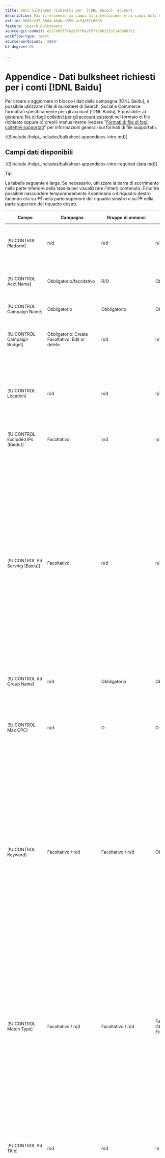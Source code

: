 ```yaml
---
title: Dati bulksheet richiesti per  [!DNL Baidu]  account
description: Fai riferimento ai campi di intestazione e ai campi dati obbligatori nei bulksheet per  [!DNL Baidu]  account.
exl-id: 9680cb37-50d4-4b4b-b359-ac54267cd5e6
feature: Search Bulksheets
source-git-commit: e517dd5f5fa283ff8a2f57728612937148889732
workflow-type: tm+mt
source-wordcount: '1960'
ht-degree: 0%

---
```


# Appendice - Dati bulksheet richiesti per i conti [!DNL Baidu]

Per creare e aggiornare in blocco i dati della campagna [!DNL Baidu], è possibile utilizzare i file di bulksheet di Search, Social e Commerce formattati specificamente per gli account [!DNL Baidu]. È possibile: a) [generare file di fogli collettivi per gli account esistenti](../bulksheet-download.md) nel formato di file richiesto oppure b) crearli manualmente (vedere &quot;[Formati di file di fogli collettivi supportati](bulksheet-file-formats.md)&quot; per informazioni generali sui formati di file supportati).

{{$include /help/_includes/bulksheet-appendices-intro.md}}

<!-- Hiding because this is probably too long a list to be useful.

## Available header fields

Platform,Acct Name,Campaign Name,Campaign Budget,Location,Excluded IPs (Baidu), Ad Serving (Baidu),Ad Group Name,Max CPC,Keyword,Match Type,Ad Title,Description Line 1,Description Line 2,Display URL,Base URL,Destination URL,Custom URL Param,Campaign Status,Ad Group Status,Keyword Status,Ad Status,Location Status,[Advertiser-specific Label Classification],Campaign ID,Ad Group ID,Keyword ID,Ad ID,AMO ID,Error Message

{{$include /help/_includes/bulksheet-headers-note.md}}

-->

## Campi dati disponibili

{{$include /help/_includes/bulksheet-appendices-intro-required-data.md}}

>[!TIP]
>
>La tabella seguente è larga. Se necessario, utilizzare la barra di scorrimento nella parte inferiore della tabella per visualizzare l&#39;intero contenuto. È inoltre possibile nascondere temporaneamente il sommario o il riquadro destro facendo clic su ![Nascondi riquadro sinistro](/help/search-social-commerce/assets/hide-left-pane.png "Nascondi riquadro sinistro") nella parte superiore del riquadro sinistro o su ![Nascondi riquadro destro](/help/search-social-commerce/assets/hide-right-pane.png "Nascondi riquadro destro") nella parte superiore del riquadro destro.

| Campo | Campagna | Gruppo di annunci | Parola chiave | Annuncio testo | Destinazione posizione | Descrizione |
|----|----|----|----|----|----|----|
| [!UICONTROL Platform] | n/d | n/d | n/d | n/d | n/d | (Incluso nei bulksheet generati a scopo informativo) La piattaforma pubblicitaria. Obbligatorio a meno che ogni riga non includa un AMO ID per l’entità. |
| [!UICONTROL Acct Name] | Obbligatorio/facoltativo | R/O | Obbligatorio/facoltativo | Obbligatorio/facoltativo | Obbligatorio/facoltativo | (Incluso nei bulksheet generati a scopo informativo) La piattaforma pubblicitaria. Obbligatorio a meno che ogni riga non includa un AMO ID per l’entità. |
| [!UICONTROL Campaign Name] | Obbligatorio | Obbligatorio | Obbligatorio | Obbligatorio | Obbligatorio | Il nome univoco che identifica una campagna per un account. |
| [!UICONTROL Campaign Budget] | Obbligatorio: Create<br>Facoltativo: Edit or delete | n/d | n/d | n/d | n/d | Limite di spesa giornaliero per la campagna, con o senza simboli monetari e punteggiatura. Questo valore sostituisce ma non può superare il budget del conto. |
| [!UICONTROL Location] | n/d | n/d | n/d | n/d | Obbligatorio | Una posizione geografica in cui inserire gli annunci per la campagna. Per escludere una posizione, aggiungete un segno meno (`-`) come prefisso alla posizione. Se non immetti valori specifici per la campagna, viene eseguito il targeting di tutte le posizioni. |
| [!UICONTROL Excluded IPs (Baidu)] | Facoltativo | n/d | n/d | n/d | n/d | Indirizzi IP di siti Web in cui gli annunci non devono essere visualizzati. Separa più valori con virgole. |
| [!UICONTROL Ad Serving (Baidu)] | Facoltativo | n/d | n/d | n/d | n/d | Con quale frequenza distribuire gli annunci attivi uno in relazione all’altro all’interno di un gruppo di annunci:<ul><li><i>Ruota</i> (impostazione predefinita per le nuove campagne): ogni annuncio viene inserito nell&#39;asta un numero approssimativamente uguale di volte, consentendo a Ricerca, Social e Commerce di valutare i tuoi annunci non solo in base al tasso di click-through, ma anche in base alle conversioni.</li><li><i>Ottimizza:</i> la rete di annunci favorisce gli annunci che hanno una combinazione di un elevato tasso di click-through e un punteggio di alta qualità. Questi annunci entrano nell’asta pubblicitaria più spesso e nel tempo viene preferito un singolo annuncio. Questo risultato potrebbe non essere coerente con gli obiettivi aziendali e di ottimizzazione.</li></ul> |
| [!UICONTROL Ad Group Name] | n/d | Obbligatorio | Obbligatorio | Obbligatorio | n/d | Nome univoco che identifica un gruppo di annunci. |
| [!UICONTROL Max CPC] | n/d | O | O | n/d | n/d | Il costo massimo per clic (CPC), che è l&#39;importo più alto da pagare per un clic pubblicitario sulla rete di ricerca, con o senza simboli monetari e punteggiatura. Puoi impostare i valori per gruppi di annunci e parole chiave. Il valore predefinito per una nuova parola chiave viene ereditato dal livello del gruppo di annunci. |
| [!UICONTROL Keyword] | Facoltativo / n/d | Facoltativo / n/d | Obbligatorio | n/d | n/d | La stringa della parola chiave.<br><br>Per escludere una parola chiave a livello di gruppo di annunci o di campagna, impostare [!UICONTROL Match Type] su [!UICONTROL Negative]. Se la riga include il nome del gruppo di annunci, la parola chiave viene esclusa per il gruppo di annunci. Se la riga non include il nome del gruppo di annunci, la parola chiave viene esclusa per l’intera campagna.<br><br><b>Nota:</b>La modifica di una parola chiave Baidu comporta l&#39;eliminazione della parola chiave esistente e la creazione di una nuova parola chiave con un nuovo ID. È tuttavia possibile modificare il tipo di corrispondenza senza eliminare la parola chiave esistente. |
| [!UICONTROL Match Type] | Facoltativo / n/d | Facoltativo / n/d | Facoltativo: Create<br>Obbligatorio/Facoltativo: Edit or delete | n/d | n/d | Opzione di corrispondenza della parola chiave per la parola chiave: <i>[!UICONTROL Broad]</i>, <i>[!UICONTROL Exact]</i>, <i>[!UICONTROL Phrase]</i>, <i>[!UICONTROL Negative Broad]</i> o <i>[!UICONTROL Negative Exact]</i>. Definisci le parole chiave negative a livello di campagna o di gruppo di annunci.<br><br>Per le nuove parole chiave, il valore predefinito è <i>[!UICONTROL Broad]</i>. Un valore per il tipo di corrispondenza o per l’ID della parola chiave è necessario solo per modificare una parola chiave con più tipi di corrispondenza.<br><br><b>Nota:</b>È possibile modificare il tipo di corrispondenza per una parola chiave [!DNL Baidu] senza eliminare la parola chiave esistente. |
| [!UICONTROL Ad Title] | n/d | n/d | n/d | Obbligatorio | n/d | Titolo di un annuncio. La lunghezza massima è di 14 caratteri a doppio byte o 28 caratteri a byte singolo.<br><br><b>Nota:</b> la modifica della copia dell&#39;annuncio comporta l&#39;eliminazione dell&#39;annuncio esistente e la creazione di un nuovo annuncio con le stesse proprietà. |
| [!UICONTROL Description Line 1] | n/d | n/d | n/d | Obbligatorio | n/d | La prima riga del corpo di un annuncio. La lunghezza minima è di quattro caratteri a byte doppio o otto caratteri a byte singolo e la lunghezza massima è di 20 caratteri a byte doppio o 40 caratteri a byte singolo.<br><br><b>Nota:</b> la modifica della copia dell&#39;annuncio comporta l&#39;eliminazione dell&#39;annuncio esistente e la creazione di un nuovo annuncio con le stesse proprietà. |
| [!UICONTROL Description Line 2] | n/d | n/d | n/d | Obbligatorio | n/d | Seconda riga del corpo di un annuncio. La lunghezza minima è di quattro caratteri a byte doppio o otto caratteri a byte singolo e la lunghezza massima è di 20 caratteri a byte doppio o 40 caratteri a byte singolo.<br><br><b>Nota:</b> la modifica della copia dell&#39;annuncio comporta l&#39;eliminazione dell&#39;annuncio esistente e la creazione di un nuovo annuncio con le stesse proprietà. |
| [!UICONTROL Display URL] | n/d | n/d | n/d | Obbligatorio | n/d | L’URL visualizzato in un annuncio. La lunghezza massima è di 35 caratteri a byte singolo. |
| [!UICONTROL Base URL] | n/d | n/d | Facoltativo | Obbligatorio | n/d | L’URL della pagina di destinazione a cui vengono indirizzati gli utenti finali quando fanno clic sull’annuncio, inclusi eventuali parametri di aggiunta configurati per la campagna o l’account.<br><br>Gli URL di base/finali a livello di parola chiave sostituiscono gli URL a livello di annuncio e superiore. |
| [!UICONTROL Destination URL] | n/d | n/d | n/d | n/d | n/d | (Incluso nei bulksheet generati a scopo informativo; non pubblicato nella rete di annunci) Per gli account con URL di destinazione, questo valore è l’URL che collega un annuncio a un URL/pagina di destinazione di base sul sito web dell’inserzionista (a volte tramite un altro sito che tiene traccia del clic e quindi reindirizza l’utente alla pagina di destinazione). Include tutti i parametri di aggiunta configurati per la campagna o l’account Search, Social e Commerce. Se hai generato URL di tracciamento, questo valore si basa sui parametri di tracciamento riportati nelle impostazioni dell’account e della campagna. Se hai aggiunto parametri specifici per un annuncio, questi possono essere sostituiti con parametri equivalenti per Search, Social e Commerce.<br><br>Per gli account con URL finali, questa colonna mostra lo stesso valore di [!UICONTROL Base URL/Final URL column]. |
| [!UICONTROL Custom URL Param] | n/d | n/d | Facoltativo | Facoltativo | n/d | Dati da sostituire alla variabile dinamica `{custom_code}` quando la variabile viene inclusa nei parametri di tracciamento per le impostazioni dell&#39;account di ricerca o della campagna. Per inserire il valore personalizzato nell&#39;URL di tracciamento, carica il file del bulksheet utilizzando l&#39;opzione [!UICONTROL Generate Tracking URLs]. |
| [!UICONTROL Campaign Status] | Facoltativo: Crea o modifica<br>Obbligatorio: elimina | n/d | n/d | n/d | n/d | Stato di visualizzazione della campagna: <i>[!UICONTROL Active]</i>, <i>[!UICONTROL Paused]</i> o <i>[!UICONTROL Deleted]</i> (solo campagne esistenti). Il valore predefinito per le nuove campagne è <i>[!UICONTROL Active]</i>. Per eliminare una campagna attiva o in pausa, immettere il valore &quot;[!UICONTROL Deleted]&quot;. |
| [!UICONTROL Ad Group Status] | n/d | Facoltativo: Crea o modifica<br>Obbligatorio: elimina | n/d | n/d | n/d | Stato di visualizzazione del gruppo di annunci: <i>[!UICONTROL Active]</i>, <i>[!UICONTROL Paused]</i> o <i>[!UICONTROL Deleted]</i> (solo gruppi di annunci esistenti). Il valore predefinito per i nuovi gruppi di annunci è <i>[!UICONTROL Active]</i>. Per eliminare un gruppo di annunci attivo o in pausa, immettere il valore &quot;[!UICONTROL Deleted]&quot;. |
| [!UICONTROL Keyword Status] | n/d | n/d | Facoltativo: Crea o modifica<br>Obbligatorio: elimina | n/d | n/d | Stato di visualizzazione della parola chiave: <i>[!UICONTROL Active]</i>, <i>[!UICONTROL Deleted]</i> (solo parole chiave esistenti), <i>[!UICONTROL Inactive]</i> (non modificabile), <i>[!UICONTROL Paused]</i> (solo parole chiave esistenti) o <i>[!UICONTROL Pending]</i> (non modificabile). Il valore predefinito per le nuove parole chiave è <i>[!UICONTROL Active]</i>.<br><br>Per eliminare una parola chiave, immettere il valore <i>[!UICONTROL Deleted]</i>. |
| [!UICONTROL Ad Status] | n/d | n/d | n/d | Facoltativo: Crea o modifica<br>Obbligatorio: elimina | n/d | Stato di visualizzazione dell&#39;annuncio: <i>[!UICONTROL Active]</i> (impostazione predefinita per i nuovi annunci), <i>[!UICONTROL Deleted]</i> (solo annunci esistenti), <i>[!UICONTROL Disapproved]</i> (non modificabile), <i>[!UICONTROL Inactive]</i> (non modificabile), <i>[!UICONTROL Paused]</i> o <i>[!UICONTROL Pending (not editable)]</i>.<br><br>Per eliminare un annuncio, immettere il valore <i>[!UICONTROL Deleted]</i>. |
| [!UICONTROL Location Status] | n/d | n/d | n/d | n/d | Facoltativo: Crea o modifica<br>Obbligatorio: elimina | Stato della destinazione del percorso: <i>[!UICONTROL Active]</i> o <i>[!UICONTROL Deleted] (solo posizioni esistenti). Il valore predefinito per i nuovi percorsi è <i>[!UICONTROL Active]. Per eliminare un percorso attivo, immettere il valore <i>[!UICONTROL Deleted]. |
| \[Classificazione etichetta specifica dell’inserzionista\] | Facoltativo | Facoltativo | Facoltativo | Facoltativo | n/d | (Nome per una classificazione di etichetta specifica dell’inserzionista, ad esempio &quot;Colore&quot; per una classificazione di etichetta denominata Colore) Valore per la classificazione specificata associata all’entità. Puoi includere un solo valore per classificazione per entità (ad esempio &quot;rosso&quot; per la classificazione dell’etichetta &quot;Colore&quot; per la campagna A). La lunghezza massima è di 100 caratteri e il valore può includere caratteri ASCII e non ASCII.<br><br>Le classificazioni delle etichette e i relativi valori vengono applicati a tutti i componenti figlio. I nuovi componenti aggiunti in seguito vengono associati automaticamente all&#39;etichetta. <br><br>Il nome della classificazione e il valore della classificazione non fanno distinzione tra maiuscole e minuscole. |
| [!UICONTROL Constraints] | Facoltativo | Facoltativo | Facoltativo | n/d | n/d | Vincolo assegnato all&#39;entità. È possibile assegnare un solo vincolo per entità.<br><br>I vincoli vengono ereditati dalle entità figlio, pertanto non è necessario immettere valori per le entità figlio a meno che non si desideri ignorare i valori ereditati. |
| [!UICONTROL Campaign ID] | n/d: Create<br>Obbligatorio/Facoltativo: modifica ed elimina | Facoltativo | Facoltativo | Facoltativo | n/d | L’ID univoco che identifica una campagna esistente. Nei file CSV e TSV deve essere preceduto da virgolette singole (&#39;).[^1] Richiesto solo quando si modifica il nome della campagna, a meno che la riga non includa un AMO ID per la campagna. |
| [!UICONTROL Ad Group ID] | n/d | n/d: Create<br>Obbligatorio/Facoltativo: modifica ed elimina | Facoltativo | Facoltativo | n/d | L’ID univoco che identifica un gruppo di annunci esistente. Nei file CSV e TSV deve essere preceduto da virgolette singole (&#39;).[^1] Richiesto solo quando si modifica il nome del gruppo di annunci, a meno che la riga non includa un AMO ID per il gruppo di annunci. |
| [!UICONTROL Keyword ID] | n/d | n/d | n/d: Create<br>Obbligatorio/Facoltativo: modifica ed elimina | n/d | n/d | ID univoco che identifica una parola chiave esistente. Nei file CSV e TSV deve essere preceduto da virgolette singole (&#39;).[^1] Obbligatorio solo quando si modifica il nome della parola chiave, a meno che la riga non includa a) colonne di proprietà sufficienti per identificare la parola chiave o b) un AMO ID. |
| [!UICONTROL Ad ID] | n/d | n/d | n/d | n/d: Create<br>Obbligatorio/Facoltativo: modifica ed elimina | n/d | ID univoco che identifica una parola chiave esistente. Nei file CSV e TSV deve essere preceduto da virgolette singole (&#39;).[^1] Obbligatorio solo quando si modifica il nome della parola chiave, a meno che la riga non includa a) colonne di proprietà sufficienti per identificare la parola chiave o b) un AMO ID. |
| [!UICONTROL AMO ID] | n/d: Create<br>Facoltativo: Edit and delete | n/d: Create<br>Facoltativo: Edit and delete | n/d: Create<br>Facoltativo: Edit and delete | n/d: Create<br>Facoltativo: Edit and delete | n/d: Create<br>Facoltativo: Edit and delete | (Nei bulksheet generati) Identificatore univoco generato da [!DNL Adobe] per un&#39;entità sincronizzata. Per gli annunci di ricerca responsive, è necessario l’AMO ID per modificare o eliminare gli annunci a meno che non includa [!UICONTROL Ad ID]. Per modificare i dati per tutti gli altri tipi di entità con un AMO ID, è necessario l’AMO ID per modificare o eliminare i dati, a meno che non si includano l’ID entità e l’ID entità principale.<br><br>Search, Social e Commerce utilizzano il valore per determinare l&#39;identità corretta da modificare, ma non pubblicano l&#39;ID sulla rete di annunci. |
| [!UICONTROL EF Error Message] | n/d | n/d | n/d | n/d | n/d | (Incluso nei bulksheet generati a scopo informativo) Segnaposto per la visualizzazione dei messaggi di errore di Search, Social e Commerce relativi ai dati nella riga. I messaggi di errore sono inclusi nei file [!UICONTROL EF Errors]. Questo valore non viene inviato alla rete di annunci. |
| [!UICONTROL SE Error Message] | n/d | n/d | n/d | n/d | n/d | (Incluso nei bulksheet generati a scopo informativo) Segnaposto per la visualizzazione dei messaggi di errore provenienti dalla rete di annunci relativi ai dati nella riga. I messaggi di errore sono inclusi nei file [!UICONTROL SE Errors]. Questo valore non viene inviato alla rete di annunci. |

[^1]: all&#39;apertura del file, i numeri elevati vengono convertiti in notazione scientifica, ad esempio 2,12E+09 per 2115585666. Per visualizzare le cifre nella notazione standard, selezionare una cella della colonna e fare clic all&#39;interno della barra della formula.

>[!MORELIKETHIS]
>
>* [Appendice - Errori bulksheet](../bulksheet-errors.md)
>* [Operazioni eseguibili nei bulksheet](bulksheet-operations.md)
>* [Formati di file di bulksheet supportati](bulksheet-file-formats.md)
>* [Scaricare/creare un file bulksheet](../bulksheet-download.md)
>* [Formati di tracciamento dei clic per [!DNL Naver]](/help/search-social-commerce/tracking/formats-click-tracking-naver.md)
>* [Caricare un file di bulksheet o un file di errore corretto](../bulksheet-upload.md)

